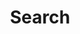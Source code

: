 ---
title: "Search" # in any language you want
layout: "search" # necessary for search
description: "Cannot found what you're looking for? You can search for categories, tags, posts or specific keywords."
summary: "search"
placeholder: "What are you looking for?"
---